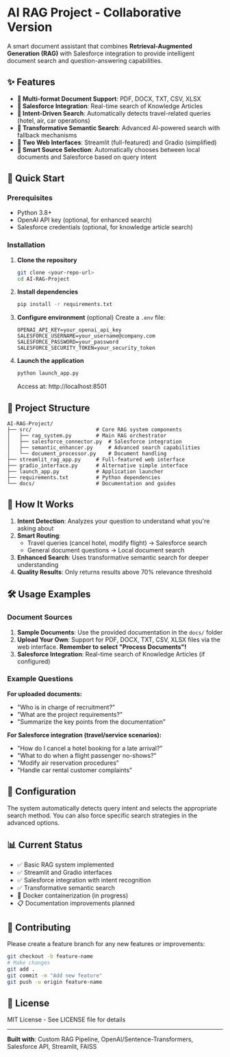 # AI RAG Project - Collaborative Version

A smart document assistant that combines **Retrieval-Augmented Generation (RAG)** with Salesforce integration to provide intelligent document search and question-answering capabilities.

## ✨ Features

- **📄 Multi-format Document Support**: PDF, DOCX, TXT, CSV, XLSX
- **🏢 Salesforce Integration**: Real-time search of Knowledge Articles
- **🧠 Intent-Driven Search**: Automatically detects travel-related queries (hotel, air, car operations)
- **🚀 Transformative Semantic Search**: Advanced AI-powered search with fallback mechanisms
- **💬 Two Web Interfaces**: Streamlit (full-featured) and Gradio (simplified)
- **🎯 Smart Source Selection**: Automatically chooses between local documents and Salesforce based on query intent

## 🚀 Quick Start

### Prerequisites
- Python 3.8+
- OpenAI API key (optional, for enhanced search)
- Salesforce credentials (optional, for knowledge article search)

### Installation

1. **Clone the repository**
   ```bash
   git clone <your-repo-url>
   cd AI-RAG-Project
   ```

2. **Install dependencies**
   ```bash
   pip install -r requirements.txt
   ```

3. **Configure environment** (optional)
   Create a `.env` file:
   ```env
   OPENAI_API_KEY=your_openai_api_key
   SALESFORCE_USERNAME=your_username@company.com
   SALESFORCE_PASSWORD=your_password
   SALESFORCE_SECURITY_TOKEN=your_security_token
   ```

4. **Launch the application**
   ```bash
   python launch_app.py
   ```
   Access at: http://localhost:8501

## 📁 Project Structure

```
AI-RAG-Project/
├── src/                     # Core RAG system components
│   ├── rag_system.py        # Main RAG orchestrator
│   ├── salesforce_connector.py  # Salesforce integration
│   ├── semantic_enhancer.py     # Advanced search capabilities
│   └── document_processor.py    # Document handling
├── streamlit_rag_app.py     # Full-featured web interface
├── gradio_interface.py      # Alternative simple interface
├── launch_app.py            # Application launcher
├── requirements.txt         # Python dependencies
└── docs/                    # Documentation and guides
```

## 🎯 How It Works

1. **Intent Detection**: Analyzes your question to understand what you're asking about
2. **Smart Routing**: 
   - Travel queries (cancel hotel, modify flight) → Salesforce search
   - General document questions → Local document search
3. **Enhanced Search**: Uses transformative semantic search for deeper understanding
4. **Quality Results**: Only returns results above 70% relevance threshold

## 🛠️ Usage Examples

### Document Sources
1. **Sample Documents**: Use the provided documentation in the `docs/` folder
2. **Upload Your Own**: Support for PDF, DOCX, TXT, CSV, XLSX files via the web interface. **Remember to select "Process Documents"!**
3. **Salesforce Integration**: Real-time search of Knowledge Articles (if configured)

### Example Questions
**For uploaded documents:**
- "Who is in charge of recruitment?"
- "What are the project requirements?"
- "Summarize the key points from the documentation"

**For Salesforce integration (travel/service scenarios):**
- "How do I cancel a hotel booking for a late arrival?"
- "What to do when a flight passenger no-shows?"
- "Modify air reservation procedures"
- "Handle car rental customer complaints"

## 🔧 Configuration

The system automatically detects query intent and selects the appropriate search method. You can also force specific search strategies in the advanced options.

## 📊 Current Status

- ✅ Basic RAG system implemented
- ✅ Streamlit and Gradio interfaces
- ✅ Salesforce integration with intent recognition
- ✅ Transformative semantic search
- 🚧 Docker containerization (in progress)
- 📋 Documentation improvements planned

## 🤝 Contributing

Please create a feature branch for any new features or improvements:
```bash
git checkout -b feature-name
# Make changes
git add .
git commit -m "Add new feature"
git push -u origin feature-name
```

## 📄 License

MIT License - See LICENSE file for details

---

**Built with**: Custom RAG Pipeline, OpenAI/Sentence-Transformers, Salesforce API, Streamlit, FAISS